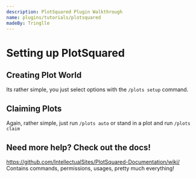 ```yaml
---
description: PlotSquared Plugin Walkthrough
name: plugins/tutorials/plotsquared
madeBy: Tringlle
---
```


# Setting up PlotSquared

## Creating Plot World
Its rather simple, you just select options with the `/plots setup` command.

## Claiming Plots
Again, rather simple, just run `/plots auto` or stand in a plot and run `/plots claim`

## Need more help? Check out the docs!
https://github.com/IntellectualSites/PlotSquared-Documentation/wiki/
Contains commands, permissions, usages, pretty much everything!
